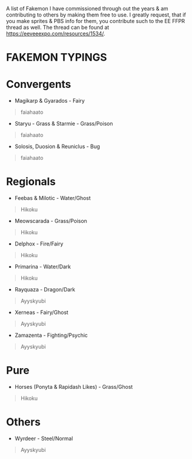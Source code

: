 A list of Fakemon I have commissioned through out the years & am contributing to others by making them free to use.
I greatly request, that if you make sprites & PBS info for them, you contribute such to the EE FFPR thread as well.
The thread can be found at https://eeveeexpo.com/resources/1534/.

# FAKEMON TYPINGS
# Convergents
- Magikarp & Gyarados - Fairy
> faiahaato 
- Staryu - Grass & Starmie - Grass/Poison
> faiahaato 
- Solosis, Duosion & Reuniclus - Bug
> faiahaato
 
# Regionals
- Feebas & Milotic - Water/Ghost
> Hikoku
- Meowscarada - Grass/Poison
> Hikoku
- Delphox - Fire/Fairy
> Hikoku
- Primarina - Water/Dark
> Hikoku
- Rayquaza - Dragon/Dark
> Ayyskyubi
- Xerneas - Fairy/Ghost
> Ayyskyubi
- Zamazenta - Fighting/Psychic
> Ayyskyubi

# Pure
- Horses (Ponyta & Rapidash Likes) - Grass/Ghost
> Hikoku

# Others
- Wyrdeer - Steel/Normal
> Ayyskyubi
